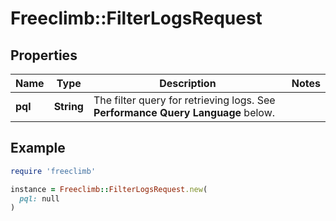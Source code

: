 # Freeclimb::FilterLogsRequest

## Properties

| Name | Type | Description | Notes |
| ---- | ---- | ----------- | ----- |
| **pql** | **String** | The filter query for retrieving logs. See **Performance Query Language** below. |  |

## Example

```ruby
require 'freeclimb'

instance = Freeclimb::FilterLogsRequest.new(
  pql: null
)
```

